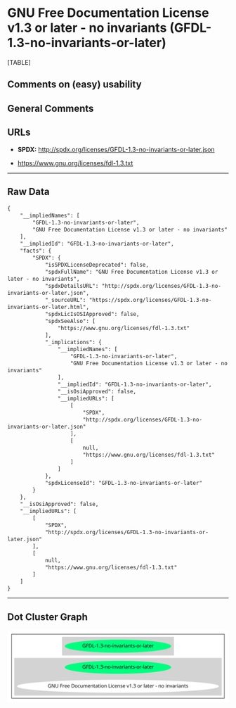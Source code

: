 GNU Free Documentation License v1.3 or later - no invariants (GFDL-1.3-no-invariants-or-later)
==============================================================================================

[TABLE]

Comments on (easy) usability
----------------------------

General Comments
----------------

URLs
----

-   **SPDX:**
    http://spdx.org/licenses/GFDL-1.3-no-invariants-or-later.json

-   https://www.gnu.org/licenses/fdl-1.3.txt

------------------------------------------------------------------------

Raw Data
--------

    {
        "__impliedNames": [
            "GFDL-1.3-no-invariants-or-later",
            "GNU Free Documentation License v1.3 or later - no invariants"
        ],
        "__impliedId": "GFDL-1.3-no-invariants-or-later",
        "facts": {
            "SPDX": {
                "isSPDXLicenseDeprecated": false,
                "spdxFullName": "GNU Free Documentation License v1.3 or later - no invariants",
                "spdxDetailsURL": "http://spdx.org/licenses/GFDL-1.3-no-invariants-or-later.json",
                "_sourceURL": "https://spdx.org/licenses/GFDL-1.3-no-invariants-or-later.html",
                "spdxLicIsOSIApproved": false,
                "spdxSeeAlso": [
                    "https://www.gnu.org/licenses/fdl-1.3.txt"
                ],
                "_implications": {
                    "__impliedNames": [
                        "GFDL-1.3-no-invariants-or-later",
                        "GNU Free Documentation License v1.3 or later - no invariants"
                    ],
                    "__impliedId": "GFDL-1.3-no-invariants-or-later",
                    "__isOsiApproved": false,
                    "__impliedURLs": [
                        [
                            "SPDX",
                            "http://spdx.org/licenses/GFDL-1.3-no-invariants-or-later.json"
                        ],
                        [
                            null,
                            "https://www.gnu.org/licenses/fdl-1.3.txt"
                        ]
                    ]
                },
                "spdxLicenseId": "GFDL-1.3-no-invariants-or-later"
            }
        },
        "__isOsiApproved": false,
        "__impliedURLs": [
            [
                "SPDX",
                "http://spdx.org/licenses/GFDL-1.3-no-invariants-or-later.json"
            ],
            [
                null,
                "https://www.gnu.org/licenses/fdl-1.3.txt"
            ]
        ]
    }

------------------------------------------------------------------------

Dot Cluster Graph
-----------------

![](../dot/GFDL-1.3-no-invariants-or-later.svg "dot")